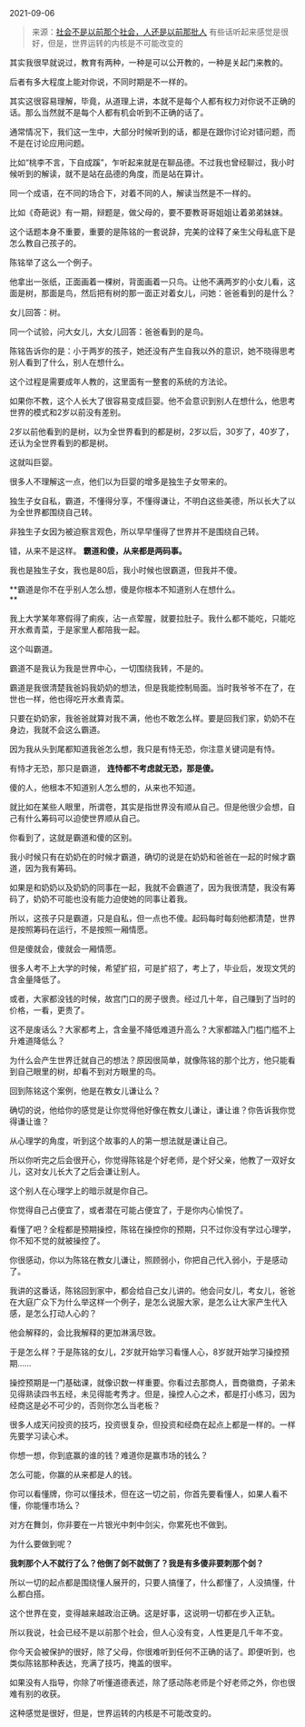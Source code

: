 2021-09-06

> 来源：[社会不是以前那个社会，人还是以前那批人](http://mp.weixin.qq.com/s?__biz=MzU3NDc5Nzc0NQ==&mid=2247506555&idx=1&sn=77933d30bdcfbfe5526ca15c98e8d7bc&chksm=fd2e78a5ca59f1b38ac0d52464f03b677455c8e0a58587c1ceb288a5195402d1e5b3d4148ed1&scene=27#wechat_redirect)
> 有些话听起来感觉是很好，但是，世界运转的内核是不可能改变的

其实我很早就说过，教育有两种，一种是可以公开教的，一种是关起门来教的。  

  

后者有多大程度上能对你说，不同时期是不一样的。

  

其实这很容易理解，毕竟，从道理上讲，本就不是每个人都有权力对你说不正确的话。那么当然就不是每个人都有机会听到不正确的话了。

  

通常情况下，我们这一生中，大部分时候听到的话，都是在跟你讨论对错问题，而不是在讨论应用问题。

  

比如“桃李不言，下自成蹊”，乍听起来就是在聊品德。不过我也曾经聊过，我小时候听到的解读，就不是站在品德的角度，而是站在算计。

  

同一个成语，在不同的场合下，对着不同的人，解读当然是不一样的。

  

比如《奇葩说》有一期，辩题是，做父母的，要不要教哥哥姐姐让着弟弟妹妹。  

  

这个话题本身不重要，重要的是陈铭的一套说辞，完美的诠释了亲生父母私底下是怎么教自己孩子的。  

  

陈铭举了这么一个例子。

  

他拿出一张纸，正面画着一棵树，背面画着一只鸟。让他不满两岁的小女儿看，这面是树，那面是鸟，然后把有树的那一面正对着女儿，问她：爸爸看到的是什么？

  

女儿回答：树。

  

同一个试验，问大女儿，大女儿回答：爸爸看到的是鸟。  

  

陈铭告诉你的是：小于两岁的孩子，她还没有产生自我以外的意识，她不晓得思考别人看到了什么，别人在想什么。

  

这个过程是需要成年人教的，这里面有一整套的系统的方法论。  

  

如果你不教，这个人长大了很容易变成巨婴。他不会意识到别人在想什么，他思考世界的模式和2岁以前没有差别。  

  

2岁以前他看到的是树，以为全世界看到的都是树，2岁以后，30岁了，40岁了，还认为全世界看到的都是树。  

  

这就叫巨婴。

  

很多人不理解这一点，他们以为巨婴的增多是独生子女带来的。  

  

独生子女自私，霸道，不懂得分享，不懂得谦让，不明白这些美德，所以长大了以为全世界都围绕自己转。

  

非独生子女因为被迫察言观色，所以早早懂得了世界并不是围绕自己转。  

  

错，从来不是这样。 **霸道和傻，从来都是两码事。**

  

我也是独生子女，我也是80后，我小时候也很霸道，但我并不傻。  

  

 **霸道是你不在乎别人怎么想，傻是你根本不知道别人在想什么。  
**

  

我上大学某年寒假得了痢疾，沾一点荤腥，就要拉肚子。我什么都不能吃，只能吃开水煮青菜，于是家里人都陪我一起。  

  

这个叫霸道。  

  

霸道不是我认为我是世界中心，一切围绕我转，不是的。

  

霸道是我很清楚我爸妈我奶奶的想法，但是我能控制局面。当时我爷爷不在了，在世也一样，他也得吃开水煮青菜。

  

只要在奶奶家，我爸爸就算对我不满，他也不敢怎么样。要是回我们家，奶奶不在身边，我就不会这么霸道。  

  

因为我从头到尾都知道我爸怎么想，我只是有恃无恐，你注意关键词是有恃。

  

有恃才无恐，那只是霸道， **连恃都不考虑就无恐，那是傻。**

  

傻的人，他根本不知道别人怎么想的，从来也不知道。  

  

就比如在某些人眼里，所谓卷，其实是指世界没有顺从自己。但是他很少会想，自己有什么筹码可以迫使世界顺从自己。

  

你看到了，这就是霸道和傻的区别。  

  

我小时候只有在奶奶在的时候才霸道，确切的说是在奶奶和爸爸在一起的时候才霸道，因为我有筹码。

  

如果是和奶奶以及奶奶的同事在一起，我就不会霸道了，因为我很清楚，我没有筹码了，奶奶不可能也没有能力迫使她的同事让着我。

  

所以，这孩子只是霸道，只是自私，但一点也不傻。起码每时每刻他都清楚，世界是按照筹码在运行，不是按照一厢情愿。  

  

但是傻就会，傻就会一厢情愿。

  

很多人考不上大学的时候，希望扩招，可是扩招了，考上了，毕业后，发现文凭的含金量降低了。

  

或者，大家都没钱的时候，故宫门口的房子很贵。经过几十年，自己赚到了当时的价格，一看，更贵了。

  

这不是废话么？大家都考上，含金量不降低难道升高么？大家都踏入门槛门槛不上升难道降低么？  

  

为什么会产生世界迁就自己的想法？原因很简单，就像陈铭的那个比方，他只能看到自己眼里的树，却看不到对方眼里的鸟。  

  

回到陈铭这个案例，他是在教女儿谦让么？

  

确切的说，他给你的感觉是让你觉得他好像在教女儿谦让，谦让谁？你告诉我你觉得谦让谁？

  

从心理学的角度，听到这个故事的人的第一想法就是谦让自己。

  

所以你听完之后会很开心，你觉得陈铭是个好老师，是个好父亲，他教了一双好女儿，这对女儿长大了之后会谦让别人。

  

这个别人在心理学上的暗示就是你自己。

  

你觉得自己占便宜了，或者潜在可能占便宜了，于是你内心愉悦了。

  

看懂了吧？全程都是预期操控，陈铭在操控你的预期，只不过你没有学过心理学，你不知不觉的就被操控了。

  

你很感动，你以为陈铭在教女儿谦让，照顾弱小，你把自己代入弱小，于是感动了。  

  

我讲的这番话，陈铭回到家中，都会给自己女儿讲的。他会问女儿，考女儿，爸爸在大庭广众下为什么举这样一个例子，是怎么说服大家，是怎么让大家产生代入感，是怎么打动人心的？

  

他会解释的，会比我解释的更加淋漓尽致。  

  

于是怎么样？于是陈铭的女儿，2岁就开始学习看懂人心，8岁就开始学习操控预期......  

  

操控预期是一门基础课，就像识数一样重要。你看过去那商人，晋商徽商，子弟未见得熟读四书五经，未见得能考秀才。但是，操控人心之术，都是打小练习，因为经商这是必不可少的，否则你怎么当老板？

  

很多人成天问投资的技巧，投资很复杂，但投资和经商在起点上都是一样的。一样先要学习读心术。

  

你想一想，你到底赢的谁的钱？难道你是赢市场的钱么？

  

怎么可能，你赢的从来都是人的钱。

  

你可以看懂牌，你可以懂技术，但在这一切之前，你首先要看懂人，如果人看不懂，你能懂市场么？

  

对方在舞剑，你非要在一片银光中刺中剑尖，你累死也不做到。  

  

为什么要做到呢？

  

 **我刺那个人不就行了么？他倒了剑不就倒了？我是有多傻非要刺那个剑？**

  

所以一切的起点都是围绕懂人展开的，只要人搞懂了，什么都懂了，人没搞懂，什么都白搭。  

  

这个世界在变，变得越来越政治正确。这是好事，这说明一切都在步入正轨。

  

所以我说，社会已经不是以前那个社会，但人心没有变，人性更是几千年不变。

  

你今天会被保护的很好，除了父母，你很难听到任何不正确的话了。即便听到，也类似陈铭那种表达，充满了技巧，掩盖的很牢。

  

如果没有人指导，你除了听懂道德表述，除了感动陈老师是个好老师之外，你也很难有别的收获。

  

这种感觉是很好，但是，世界运转的内核是不可能改变的。

